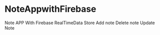 # NoteAppwithFirebase

Note APP With Firebase RealTimeData Store
Add note  Delete note  Update Note

